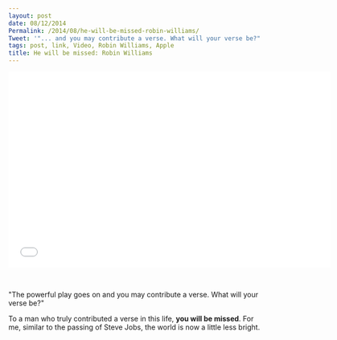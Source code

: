 ```yaml
---
layout: post
date: 08/12/2014
Permalink: /2014/08/he-will-be-missed-robin-williams/
Tweet: '"... and you may contribute a verse. What will your verse be?"'
tags: post, link, Video, Robin Williams, Apple
title: He will be missed: Robin Williams
---
```


<iframe id="video" width="640" height="390" src="//www.youtube.com/embed/jiyIcz7wUH0" frameborder="0" allowfullscreen></iframe>

<p><br/></p>

<p>"The powerful play goes on and you may contribute a verse. What will your verse be?"</p>

<p>To a man who truly contributed a verse in this life, <strong>you will be missed</strong>.
For me, similar to the passing of Steve Jobs, the world is now a little less bright.</p>